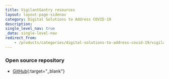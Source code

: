 ```yaml
---
title: VigilantGantry resources
layout: layout-page-sidenav
category: Digital Solutions to Address COVID-19
description:
single_level_nav: true
_data: single-level-nav
redirect_from:
    - /products/categories/digital-solutions-to-address-covid-19/vigilantgantry/resources.html
---
```


### Open source repository

- [GitHub](https://github.com/dsaidgovsg/vigilantgantry){:target="_blank"}
